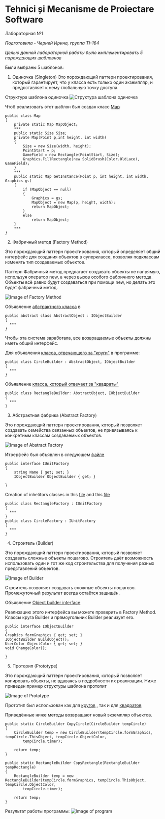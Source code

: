 # Tehnici și Mecanisme de Proiectare Software

Лабораторная №1

*Подготовила - Черней Ирина, группа TI-164*

*Целью данной лабораторной работы было имплементировать 5 порождающих шабловнов*

Были выбраны 5 шаблонов: 
1. Одиночка (Singleton)
Это порождающий паттерн проектирования, который гарантирует, что у класса есть только один экземпляр, и предоставляет к нему глобальную точку доступа.

Структура шаблона одиночка
![Структура шаблона одиночка](https://refactoring.guru/images/patterns/diagrams/singleton/structure-ru-2x.png )

Чтоб реализовать этот шаблон был создан класс [Map](https://github.com/cerneiirina/TMPS/blob/master/patternLab/Map/Map.cs)
```
public class Map
{
    private static Map MapObject;
    ***
    public static Size Size;
    private Map(Point p,int height, int width)
    {
        Size = new Size(width, height);
        PointStart = p;
        GameField = new Rectangle(PointStart, Size);
        Graphics.FillRectangle(new SolidBrush(Color.OldLace), GameField);
    }
    ***
    public static Map GetInstance(Point p, int height, int width, Graphics gs)
    {
        if (MapObject == null)
        {
            Graphics = gs;
            MapObject = new Map(p, height, width);
            return MapObject;
        }
        else
            return MapObject;
    }
    ***
}
```

2. Фабричный метод (Factory Method)

Это порождающий паттерн проектирования, который определяет общий интерфейс для создания объектов в суперклассе, позволяя подклассам изменять тип создаваемых объектов.

Паттерн Фабричный метод предлагает создавать объекты не напрямую, используя оператор new, а через вызов особого фабричного метода. Объекты всё равно будут создаваться при помощи  new, но делать это будет фабричный метод.

![Image of Factory Method](https://refactoring.guru/images/patterns/cards/factory-method-mini-2x.png)

Объявление [абстрактного класса](https://github.com/cerneiirina/TMPS/blob/master/patternLab/Factory/AbstractObject.cs) в 
```
public abstract class AbstractObject : IObjectBuilder
{
  ***
}
```
Чтобы эта система заработала, все возвращаемые объекты должны иметь общий интерфейс. 

Для объявления [класса, отвечающего за "круги"](https://github.com/cerneiirina/TMPS/blob/master/patternLab/Factory/Circle/CircleBuilder.cs) в программе:
```
public class CircleBuilder : AbstractObject, IObjectBuilder
{
  ***
}
```
Объявление [класса, который отвечает за "квадраты"](https://github.com/cerneiirina/TMPS/blob/master/patternLab/Factory/Rectangle/RectangleBuilder.cs)

```
public class RectangleBuilder: AbstractObject, IObjectBuilder
{
  ***
}
```

3. Абстрактная фабрика (Abstract Factory)

Это порождающий паттерн проектирования, который позволяет создавать семейства связанных объектов, не привязываясь к конкретным классам создаваемых объектов.

![Image of Abstract Factory](https://refactoring.guru/images/patterns/cards/abstract-factory-mini-2x.png)

Итрерфейс был объявлен в следующем [файле](https://github.com/cerneiirina/TMPS/blob/master/patternLab/Factory/IUnitFactory.cs)
```
public interface IUnitFactory
{
    string Name { get; set; }
    IObjectBuilder ObjectBuilder { get; }       

}
```

Creation of inhetitors classes in this [file](https://github.com/vovaroman/PatternsLab1/blob/master/patternLab/Factory/CircleFactory.cs) and this [file](https://github.com/vovaroman/PatternsLab1/blob/master/patternLab/Factory/RectangleFactory.cs)

```
public class RectangleFactory : IUnitFactory
{
  ***
}
public class CircleFactory : IUnitFactory
{
  ***
}
```


4. Строитель (Builder)

Это порождающий паттерн проектирования, который позволяет создавать сложные объекты пошагово. Строитель даёт возможность использовать один и тот же код строительства для получения разных представлений объектов.

![Image of Builder](https://refactoring.guru/images/patterns/diagrams/builder/solution1-2x.png)

Строитель позволяет создавать сложные объекты пошагово. Промежуточный результат всегда остаётся защищён.

Объявление [Object builder interface](https://github.com/cerneiirina/TMPS/blob/master/patternLab/Factory/IObjectBuilder.cs)


Реализацию этого интерфейса вы можете проверить в Factory Method.
Классы круга Builder и прямоугольник Builder реализует его.
```
public interface IObjectBuilder
{       
Graphics formGraphics { get; set; }
IObjectBuilder BuildObject();
UserColor ObjectColor { get; set; }
void ChangeColor();

}
```

5. Проторип (Prototype)

Это порождающий паттерн проектирования, который позволяет копировать объекты, не вдаваясь в подробности их реализации. Ниже приведен пример структуры шаблона протопит

![Image of Prototype](https://refactoring.guru/images/patterns/diagrams/prototype/structure-2x.png)

Прототип был использован как для [кругов](https://github.com/cerneiirina/TMPS/blob/master/patternLab/Factory/Circle/CircleBuilder.cs)
, так и для [квадратов](https://github.com/cerneiirina/TMPS/blob/master/patternLab/Factory/Rectangle/RectangleBuilder.cs)

Приведённые ниже методы возвращают новый экземпляр объектов.

```
public static CircleBuilder CopyCircle(CircleBuilder tempCircle)
{
    CircleBuilder temp = new CircleBuilder(tempCircle.formGraphics, tempCircle.ThisObject, tempCircle.ObjectColor,
        tempCircle.timer);

    return temp;
}

public static RectangleBuilder CopyRectangle(RectangleBuilder tempRectangle)
{
    RectangleBuilder temp = new RectangleBuilder(tempCircle.formGraphics, tempCircle.ThisObject, tempCircle.ObjectColor,
        tempCircle.timer);

    return temp;
}
```




Результат работы программы:
![Image of program](https://github.com/cerneiirina/TMPS/blob/master/%D0%91%D0%B5%D0%B7%D1%8B%D0%BC%D1%8F%D0%BD%D0%BD%D1%8B%D0%B9.jpg)
